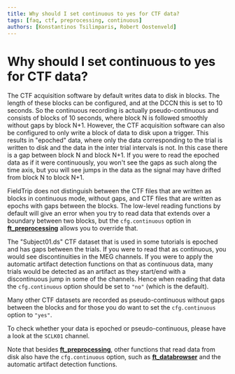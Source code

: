```yaml
---
title: Why should I set continuous to yes for CTF data?
tags: [faq, ctf, preprocessing, continuous]
authors: [Konstantinos Tsilimparis, Robert Oostenveld]
---
```


# Why should I set continuous to yes for CTF data?

The CTF acquisition software by default writes data to disk in blocks. The length of these blocks can be configured, and at the DCCN this is set to 10 seconds. So the continuous recording is actually pseudo-continuous and consists of blocks of 10 seconds, where block N is followed smoothly without gaps by block N+1. However, the CTF acquisition software can also be configured to only write a block of data to disk upon a trigger. This results in "epoched" data, where only the data corresponding to the trial is written to disk and the data in the inter trial intervals is not. In this case there is a gap between block N and block N+1. If you were to read the epoched data as if it were continuously, you won't see the gaps as such along the time axis, but you will see jumps in the data as the signal may have drifted from block N to block N+1. 

FieldTrip does not distinguish between the CTF files that are written as blocks in continuous mode, without gaps, and CTF files that are written as epochs with gaps between the blocks. The low-level reading functions by default will give an error when you try to read data that extends over a boundary between two blocks, but the `cfg.continuous` option in **[ft_preprocessing](/reference/ft_preprocessing)** allows you to override that.

The "Subject01.ds" CTF dataset that is used in some tutorials is epoched and has gaps between the trials. If you were to read that as continuous, you would see discontinuities in the MEG channels. If you were to apply the automatic artifact detection functions on that as continuous data, many trials would be detected as an artifact as they start/end with a discontinuous jump in some of the channels. Hence when reading that data the `cfg.continuous` option should be set to `"no"` (which is the default).

Many other CTF datasets are recorded as pseudo-continuous without gaps between the blocks and for those you do want to set the `cfg.continuous` option to `"yes"`. 

To check whether your data is epoched or pseudo-continuous, please have a look at the `SCLK01` channel.

Note that besides **[ft_preprocessing](/reference/ft_preprocessing)**, other functions that read data from disk also have the `cfg.continuous` option, such as  **[ft_databrowser](/reference/ft_databrowser)** and the automatic artifact detection functions.
